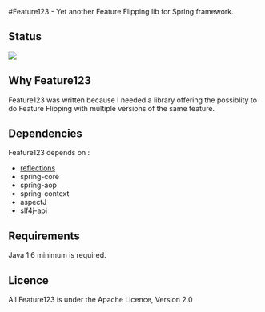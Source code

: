 #Feature123 - Yet another Feature Flipping lib for Spring framework.

## Status
[![](https://api.travis-ci.org/jpbriend/feature123.png)](https://travis-ci.org/jpbriend/feature123)

## Why Feature123
Feature123 was written because I needed a library offering the possiblity to do Feature Flipping with multiple versions of the same feature.

## Dependencies
Feature123 depends on :

- [reflections](https://github.com/ronmamo/reflections)
- spring-core
- spring-aop
- spring-context
- aspectJ
- slf4j-api

## Requirements
Java 1.6 minimum is required.

## Licence
All Feature123 is under the Apache Licence, Version 2.0




